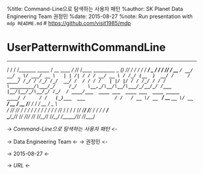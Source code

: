 %title: Command-Line으로 탐색하는 사용자 패턴
%author: SK Planet Data Engineering Team 권정민
%date: 2015-08-27
%note: Run presentation with `mdp README.md` # https://github.com/visit1985/mdp

# UserPatternwithCommandLine

  __  __                  ____        __  __                              _ __  __  
  / / / /_______  _____   / __ \____ _/ /_/ /____  _________     _      __(_) /_/ /_ 
 / / / / ___/ _ \/ ___/  / /_/ / __ `/ __/ __/ _ \/ ___/ __ \   | | /| / / / __/ __ \
/ /_/ (__  )  __/ /     / ____/ /_/ / /_/ /_/  __/ /  / / / /   | |/ |/ / / /_/ / / /
\_________/\___/_/     /_/    \__,_/\__/\__/\___/_/__/_/ /___   |__/|__/_/\__/_/ /_/ 
  / ____/___  ____ ___  ____ ___  ____ _____  ____/ /     / /   (_)___  ___          
 / /   / __ \/ __ `__ \/ __ `__ \/ __ `/ __ \/ __  /_____/ /   / / __ \/ _ \         
/ /___/ /_/ / / / / / / / / / / / /_/ / / / / /_/ /_____/ /___/ / / / /  __/         
\____/\____/_/ /_/ /_/_/ /_/ /_/\__,_/_/ /_/\__,_/     /_____/_/_/ /_/\___/          


-> _*Command-Line으로 탐색하는 사용자 패턴*_ <-

-> Data Engineering Team <-
-> 권정민 <-

-> 2015-08-27 <-


-> _URL_ <-
